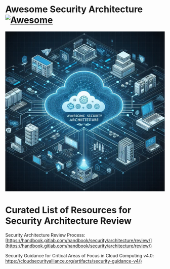 # Awesome Security Architecture [![Awesome](https://awesome.re/badge.svg)](https://awesome.re)

<img src="image.jpeg">

# Curated List of Resources for Security Architecture Review

Security Architecture Review Process: [https://handbook.gitlab.com/handbook/security/architecture/review/](https://handbook.gitlab.com/handbook/security/architecture/review/)

Security Guidance for Critical Areas of Focus in Cloud Computing v4.0: [https://cloudsecurityalliance.org/artifacts/security-guidance-v4/)](https://cloudsecurityalliance.org/artifacts/security-guidance-v4/)
